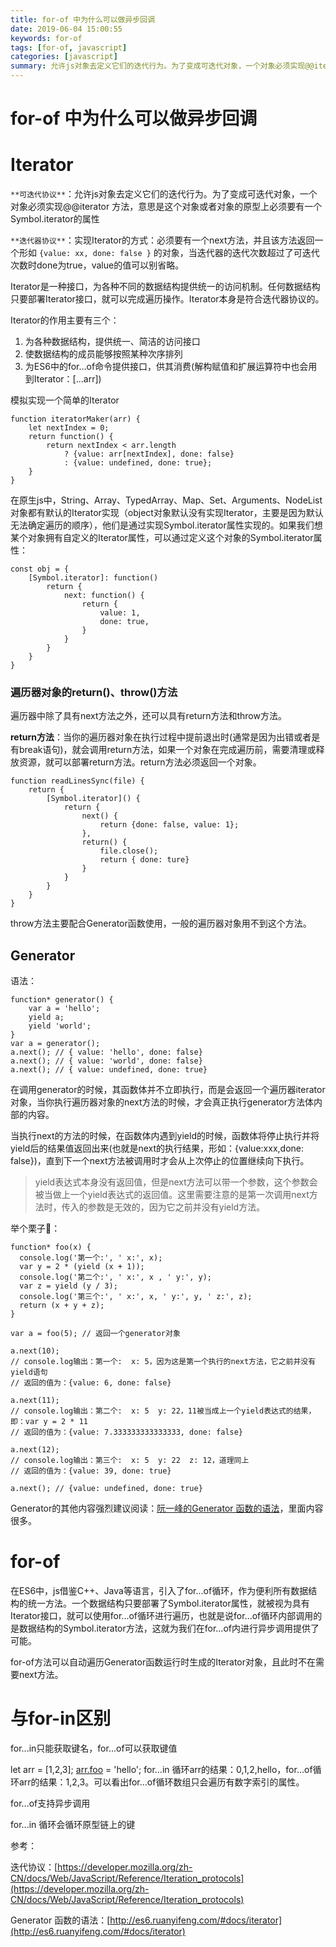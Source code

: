 ```yaml
---
title: for-of 中为什么可以做异步回调
date: 2019-06-04 15:00:55
keywords: for-of
tags: [for-of, javascript]
categories: [javascript]
summary: 允许js对象去定义它们的迭代行为。为了变成可迭代对象，一个对象必须实现@@iterator 方法，意思是这个对象或者对象的原型上必须要有一个Symbol.iterator的属性
---
```


# for-of 中为什么可以做异步回调

# Iterator

`**可迭代协议**`：允许js对象去定义它们的迭代行为。为了变成可迭代对象，一个对象必须实现@@iterator 方法，意思是这个对象或者对象的原型上必须要有一个Symbol.iterator的属性

`**迭代器协议**`：实现Iterator的方式：必须要有一个next方法，并且该方法返回一个形如 `{value: xx, done: false }` 的对象，当迭代器的迭代次数超过了可迭代次数时done为true，value的值可以别省略。

Iterator是一种接口，为各种不同的数据结构提供统一的访问机制。任何数据结构只要部署Iterator接口，就可以完成遍历操作。Iterator本身是符合迭代器协议的。

Iterator的作用主要有三个：

1. 为各种数据结构，提供统一、简洁的访问接口
2. 使数据结构的成员能够按照某种次序排列
3. 为ES6中的for...of命令提供接口，供其消费(解构赋值和扩展运算符中也会用到Iterator：[...arr])

模拟实现一个简单的Iterator

    function iteratorMaker(arr) {
    	let nextIndex = 0;
    	return function() {
    		return nextIndex < arr.length
    			? {value: arr[nextIndex], done: false}
    			: {value: undefined, done: true};
    	}
    }

在原生js中，String、Array、TypedArray、Map、Set、Arguments、NodeList对象都有默认的Iterator实现（object对象默认没有实现Iterator，主要是因为默认无法确定遍历的顺序），他们是通过实现Symbol.iterator属性实现的。如果我们想某个对象拥有自定义的Iterator属性，可以通过定义这个对象的Symbol.iterator属性：

    const obj = {
    	[Symbol.iterator]: function() 
    		return {
    			next: function() {
    				return {
    					value: 1,
    					done: true,
    				}
    			}
    		}
    	}
    }

### 遍历器对象的return()、throw()方法

遍历器中除了具有next方法之外，还可以具有return方法和throw方法。

**return方法**：当你的遍历器对象在执行过程中提前退出时(通常是因为出错或者是有break语句)，就会调用return方法，如果一个对象在完成遍历前，需要清理或释放资源，就可以部署return方法。return方法必须返回一个对象。

    function readLinesSync(file) {
    	return {
    		[Symbol.iterator]() {
    			return {
    				next() {
    					return {done: false, value: 1};
    				},
    				return() {
    					file.close();
    					return { done: ture}
    				}
    			}
    		}
    	}
    }

throw方法主要配合Generator函数使用，一般的遍历器对象用不到这个方法。

## Generator

语法：

    function* generator() {
    	var a = 'hello';
    	yield a;
    	yield 'world';
    }
    var a = generator();
    a.next(); // { value: 'hello', done: false}
    a.next(); // { value: 'world', done: false}
    a.next(); // { value: undefined, done: true}

在调用generator的时候，其函数体并不立即执行，而是会返回一个遍历器iterator对象，当你执行遍历器对象的next方法的时候，才会真正执行generator方法体内部的内容。

当执行next的方法的时候，在函数体内遇到yield的时候，函数体将停止执行并将yield后的结果值返回出来(也就是next的执行结果，形如：{value:xxx,done: false})，直到下一个next方法被调用时才会从上次停止的位置继续向下执行。

> yield表达式本身没有返回值，但是next方法可以带一个参数，这个参数会被当做上一个yield表达式的返回值。这里需要注意的是第一次调用next方法时，传入的参数是无效的，因为它之前并没有yield方法。

举个栗子🌰：

    function* foo(x) {
      console.log('第一个:', ' x:', x);
      var y = 2 * (yield (x + 1));
      console.log('第二个:', ' x:', x , ' y:', y);
      var z = yield (y / 3);
      console.log('第三个:', ' x:', x, ' y:', y, ' z:', z);
      return (x + y + z);
    }
    
    var a = foo(5); // 返回一个generator对象
    
    a.next(10);
    // console.log输出：第一个:  x: 5，因为这是第一个执行的next方法，它之前并没有yield语句
    // 返回的值为：{value: 6, done: false}
    
    a.next(11);
    // console.log输出：第二个:  x: 5  y: 22，11被当成上一个yield表达式的结果，即：var y = 2 * 11
    // 返回的值为：{value: 7.333333333333333, done: false}
    
    a.next(12);
    // console.log输出：第三个:  x: 5  y: 22  z: 12，道理同上
    // 返回的值为：{value: 39, done: true}
    
    a.next(); // {value: undefined, done: true}

Generator的其他内容强烈建议阅读：[阮一峰的Generator 函数的语法](http://es6.ruanyifeng.com/#docs/generator)，里面内容很多。

# for-of

在ES6中，js借鉴C++、Java等语言，引入了for...of循环，作为便利所有数据结构的统一方法。一个数据结构只要部署了Symbol.iterator属性，就被视为具有Iterator接口，就可以使用for...of循环进行遍历，也就是说for...of循环内部调用的是数据结构的Symbol.iterator方法，这就为我们在for...of内进行异步调用提供了可能。

for-of方法可以自动遍历Generator函数运行时生成的Iterator对象，且此时不在需要next方法。

# 与for-in区别

for...in只能获取键名，for...of可以获取键值 

let arr = [1,2,3]; [arr.foo](http://arr.foo) = 'hello'; for...in 循环arr的结果：0,1,2,hello，for...of循环arr的结果：1,2,3。可以看出for...of循环数组只会遍历有数字索引的属性。

for...of支持异步调用

for...in 循环会循环原型链上的键

参考：

迭代协议：[https://developer.mozilla.org/zh-CN/docs/Web/JavaScript/Reference/Iteration_protocols](https://developer.mozilla.org/zh-CN/docs/Web/JavaScript/Reference/Iteration_protocols)

Generator 函数的语法：[http://es6.ruanyifeng.com/#docs/iterator](http://es6.ruanyifeng.com/#docs/iterator)
